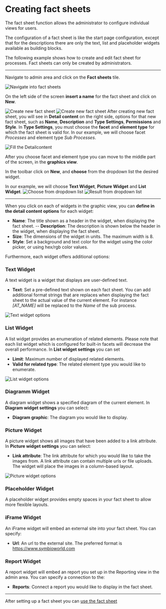 # Creating fact sheets

The fact sheet function allows the administrator to configure individual views for users. 

The configuration of a fact sheet is like the start page configuration, except that for the descriptions there are only the text, list and placeholder widgets available as building blocks.

The following example shows how to create and edit fact sheet for processes. Fact sheets can only be created by administrators.

---

Navigate to admin area and click on the **Fact sheets** tile.

![Navigate into fact sheets](./media/AdminPanel.PNG "Navigate into fact sheets")

On the left side of the screen **insert a name** for the fact sheet and click on **New**.

![Create new fact sheet](./media/NewFactSheet.PNG "Create new fact sheet")
![Create new fact sheet](./media/CreatedFactSheet.PNG "Create new fact sheet")
After creating new fact sheet, you will see in **Detail content** on the right side, options for that new fact sheet, such as **Name**, **Description** and **Type Settings**, **Permissions** and **Style**.
In **Type Settings**, you must choose the **facet** and **element type** for which the fact sheet is valid for. In our example, we will choose facet *Processes* and element type *Sub Processes*.

![Fill the Detailcontent](./media/ChoosingFacetforFactSheet.PNG "Fill the Detail content")

After you choose facet and element type you can move to the middle part of the screen, in the **graphics view**.

In the toolbar click on  **New**, and **choose** from the dropdown list the desired widget.

In our example, we will choose **Text Widget**, **Picture Widget** and **List Widget**.
![Choose from dropdown list](./media/Dropdown.png "Choose from dropdown list")
![Result from dropdown list](./media/Result.png "Result from dropdown list")

---

When you click on each of widgets in the graphic view, you can **define in the detail content options** for each widget:

- **Name**: The title shown as a header in the widget, when displaying the fact sheet.
-- **Description**: The description is shown below the header in the widget, when displaying the fact sheet.
- **Size**: The dimensions of the widget in units. The maximum width is 8.
- **Style**: Set a background and text color for the widget
using the color picker, or using hex/rgb color values.

Furthermore, each widget offers additional options:

### Text Widget

A text widget is a widget that displays are user-defined text.

- **Text**: Set a pre-defined text shown on each fact sheet. You can add additional format strings that are replaces when displaying the fact sheet to the actual value of the current element. For instance *[AT_NAME]* will be replaced to the *Name* of the sub process.

![Text widget options](./media/TextWidget.PNG "Text widget options")

### List Widget

A list widget provides an enumeration of related elements. Please note that each list widget which is configured for built-in facets will decrease the overall performance.
In **List widget settings** you can set

- **Limit**: Maximum number of displayed related elements.
- **Valid for related type**: The related element type you would like to enumerate.

![List widget options](./media/ListWidget.PNG "List widget options")

### Diagramm Widget

A diagram widget shows a specified diagram of the current element. In **Diagram widget settings** you can select:

- **Diagram graphic**: The diagram you would like to display.

### Picture Widget

A picture widget shows all images that have been added to a link attribute. In **Picture widget settings** you can select:

- **Link attribute**: The link attribute for which you would like to take the images from. A link attribute can contain multiple urls or file uploads. The widget will place the images in a column-based layout.

![Picture widget options](./media/PictureWidget.PNG "Picture widget options")

### Placeholder Widget

A placeholder widget provides empty spaces in your fact sheet to allow more flexible layouts.

### iFrame Widget

An iFrame widget will embed an external site into your fact sheet. You can specify:

- **Url**: An url to the external site. The preferred format is https://www.symbioworld.com

### Report Widget

A report widget will embed an report you set up in the Reporting view in the admin area. You can specify a connection to the:

- **Reports**: Connect a report you would like to display in the fact sheet.

---
After setting up a fact sheet you can [use the fact sheet](xref:usw-factsheets)

